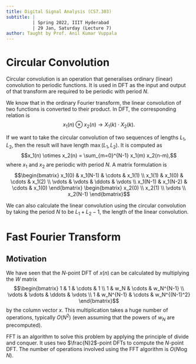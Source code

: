 ```yaml
---
title: Digital Signal Analysis (CS7.303)
subtitle: |
          | Spring 2022, IIIT Hyderabad
          | 29 Jan, Saturday (Lecture 7)
author: Taught by Prof. Anil Kumar Vuppala
---
```


# Circular Convolution
Circular convolution is an operation that generalises ordinary (linear) convolution to periodic functions. It is used in DFT as the input and output of that transform are required to be periodic with period $N$.  

We know that in the ordinary Fourier transform, the linear convolution of two functions is converted to their product. In DFT, the corresponding relation is
$$x_1(n) \otimes x_2(n) \to X_1(k) \cdot X_2(k).$$

If we want to take the circular convolution of two sequences of lengths $L_1, L_2$, then the result will have length $\max(L_1, L_2)$. It is computed as
$$x_1(n) \otimes x_2(n) = \sum_{m=0}^{N-1} x_1(m) x_2(n-m),$$
where $x_1$ and $x_2$ are periodic with period $N$. A matrix formulation is
$$\begin{bmatrix}
x_1(0) & x_1(N-1) & \cdots & x_1(1) \\
x_1(1) & x_1(0) & \cdots & x_1(2) \\
\vdots & \vdots & \ddots & \vdots \\
x_1(N-1) & x_1(N-2) & \cdots & x_1(0) \end{bmatrix}
\begin{bmatrix} x_2(0) \\ x_2(1) \\ \vdots \\ x_2(N-1) \end{bmatrix}$$

We can also calculate the linear convolution using the circular convolution by taking the period $N$ to be $L_1 + L_2 - 1$, the length of the linear convolution.

# Fast Fourier Transform
## Motivation
We have seen that the $N$-point DFT of $x(n)$ can be calculated by multiplying the $W$ matrix
$$\begin{bmatrix}
1 & 1 & \cdots & 1 \\
1 & w_N & \cdots & w_N^{N-1} \\
\vdots & \vdots & \ddots & \vdots \\
1 & w_N^{N-1} & \cdots & w_N^{(N-1)^2} \end{bmatrix}$$
by the column vector $x$. This multiplication takes a huge number of operations, typically $O(N^2)$ (even assuming that the powers of $w_N$ are precomputed).  

FFT is an algorithm to solve this problem by applying the principle of divide and conquer. It uses two $\frac{N}2$-point DFTs to compute the $N$-point DFT. The number of operations involved using the FFT algorithm is $O(N\log N)$.
